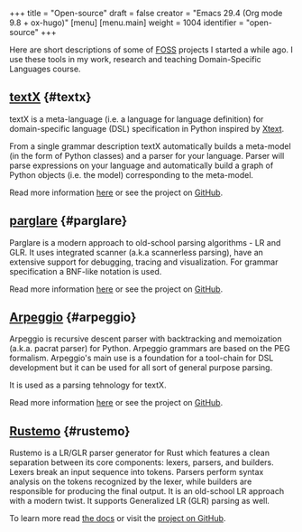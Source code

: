 +++
title = "Open-source"
draft = false
creator = "Emacs 29.4 (Org mode 9.8 + ox-hugo)"
[menu]
  [menu.main]
    weight = 1004
    identifier = "open-source"
+++

Here are short descriptions of some of [FOSS](https://en.wikipedia.org/wiki/Free_and_open-source_software) projects I started a while ago. I
use these tools in my work, research and teaching Domain-Specific Languages
course.


## [textX](https://textx.github.io/textX/) {#textx}

textX is a meta-language (i.e. a language for language definition) for
domain-specific language (DSL) specification in Python inspired by
[Xtext](https://eclipse.org/Xtext/).

From a single grammar description textX automatically builds a meta-model (in
the form of Python classes) and a parser for your language. Parser will parse
expressions on your language and automatically build a graph of Python objects
(i.e. the model) corresponding to the meta-model.

Read more information [here](https://textx.github.io/textX/) or see the project on [GitHub](https://github.com/textX/textX).


## [parglare](https://www.igordejanovic.net/parglare/) {#parglare}

Parglare is a modern approach to old-school parsing algorithms - LR and GLR. It
uses integrated scanner (a.k.a scannerless parsing), have an extensive support
for debugging, tracing and visualization. For grammar specification a BNF-like
notation is used.

Read more information [here](https://www.igordejanovic.net/parglare/) or see the project on [GitHub](https://github.com/igordejanovic/parglare/).


## [Arpeggio](https://textx.github.io/Arpeggio/) {#arpeggio}

Arpeggio is recursive descent parser with backtracking and memoization (a.k.a.
pacrat parser) for Python. Arpeggio grammars are based on the PEG formalism.
Arpeggio's main use is a foundation for a tool-chain for DSL development but it
can be used for all sort of general purpose parsing.

It is used as a parsing tehnology for textX.

Read more information [here](https://textx.github.io/Arpeggio/) or see the project on [GitHub](https://github.com/textX/Arpeggio/).


## [Rustemo](https://github.com/igordejanovic/rustemo/) {#rustemo}

Rustemo is a LR/GLR parser generator for Rust which features a clean separation
between its core components: lexers, parsers, and builders. Lexers break an
input sequence into tokens. Parsers perform syntax analysis on the tokens
recognized by the lexer, while builders are responsible for producing the final
output. It is an old-school LR approach with a modern twist. It supports
Generalized LR (GLR) parsing as well.

To learn more read [the docs](https://www.igordejanovic.net/rustemo/) or visit the [project on GitHub](https://github.com/igordejanovic/rustemo/).
